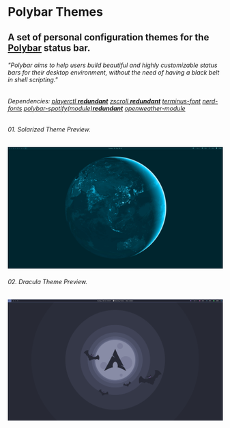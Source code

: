 # Polybar Themes
## A set of personal configuration themes for the [Polybar](https://github.com/polybar/polybar) status bar.

###### "Polybar aims to help users build beautiful and highly customizable status bars for their desktop environment, without the need of having a black belt in shell scripting."
###### Dependencies: [playerctl **redundant**](https://github.com/altdesktop/playerctl#installing) [zscroll **redundant**](https://github.com/noctuid/zscroll#installation) [terminus-font](https://aur.archlinux.org/packages/terminus-font-ttf) [nerd-fonts](https://aur.archlinux.org/packages/nerd-fonts-complete) [polybar-spotify(module)**redundant**](https://github.com/PrayagS/polybar-spotify) [openweather-module]([https://github.com/PrayagS/polybar-spotify](https://github.com/polybar/polybar-scripts/blob/master/polybar-scripts/openweathermap-fullfeatured/openweathermap-fullfeatured.sh))

 
###### 01. Solarized Theme Preview.
![image](https://github.com/michell-dev/polybar-themes/blob/main/Previews/solarized.png?=400x250)

###### 02. Dracula Theme Preview.
![image](https://github.com/michell-dev/polybar-themes/blob/main/Previews/dracula.png?=400x250)
